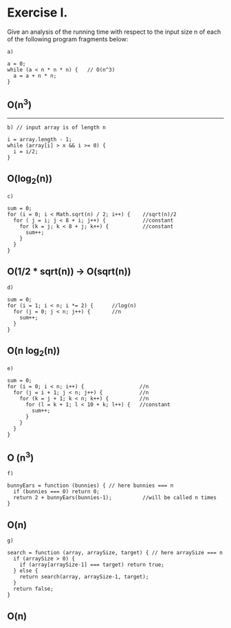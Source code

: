 # Exercise I.
Give an analysis of the running time with respect to the input size n of each of the following program fragments below:
```
a)

a = 0;
while (a < n * n * n) {   // O(n^3)
  a = a + n * n;
}
```
## O(n<sup>3</sup>)

---
```
b) // input array is of length n

i = array.length - 1;
while (array[i] > x && i >= 0) {
  i = i/2;
}
```
## O(log<sub>2</sub>(n))

```
c)

sum = 0;
for (i = 0; i < Math.sqrt(n) / 2; i++) {    //sqrt(n)/2
  for ( j = i; j < 8 + i; j++) {            //constant
    for (k = j; k < 8 + j; k++) {           //constant
      sum++;
    }
  }
}
```
## O(1/2 * sqrt(n)) -> O(sqrt(n))

```
d)

sum = 0;
for (i = 1; i < n; i *= 2) {      //log(n)
  for (j = 0; j < n; j++) {       //n
    sum++;
  }
}
```
## O(n log<sub>2</sub>(n))

```
e)

sum = 0;
for (i = 0; i < n; i++) {                  //n
  for (j = i + 1; j < n; j++) {            //n
    for (k = j + 1; k < n; k++) {          //n
      for (l = k + 1; l < 10 + k; l++) {   //constant
        sum++;
      }
    }
  }
}
```
## O (n<sup>3</sup>)

```
f)

bunnyEars = function (bunnies) { // here bunnies === n
  if (bunnies === 0) return 0;
  return 2 + bunnyEars(bunnies-1);          //will be called n times
}
```
## O(n)

```
g)

search = function (array, arraySize, target) { // here arraySize === n
  if (arraySize > 0) {
    if (array[arraySize-1] === target) return true;
  } else {
    return search(array, arraySize-1, target);
  } 
  return false;
}
```
## O(n)
